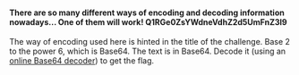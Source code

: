 #### There are so many different ways of encoding and decoding information nowadays... One of them will work! Q1RGe0ZsYWdneVdhZ2d5UmFnZ3l9

The way of encoding used here is hinted in the title of the challenge. Base 2 to the power 6, which is Base64. The text is in Base64. Decode it (using an [online Base64 decoder](https://www.base64decode.org/)) to get the flag.
 
